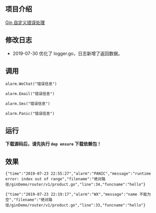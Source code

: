 ## 项目介绍

[Gin 自定义错误处理](https://github.com/xinliangnote/Go/blob/master/01-Gin框架/05-自定义错误处理.md)

## 修改日志

- 2019-07-30 优化了 logger.go，日志新增了返回数据。

## 调用

```
alarm.WeChat("错误信息")

alarm.Email("错误信息")

alarm.Sms("错误信息")

alarm.Panic("错误信息")
```

## 运行

**下载源码后，请先执行 `dep ensure` 下载依赖包！**

## 效果


```
{"time":"2019-07-23 22:55:27","alarm":"PANIC","message":"runtime error: index out of range","filename":"绝对路径/ginDemo/router/v1/product.go","line":34,"funcname":"hello"}
```

```
{"time":"2019-07-23 22:19:17","alarm":"WX","message":"name 不能为空","filename":"绝对路径/ginDemo/router/v1/product.go","line":33,"funcname":"hello"}
```
